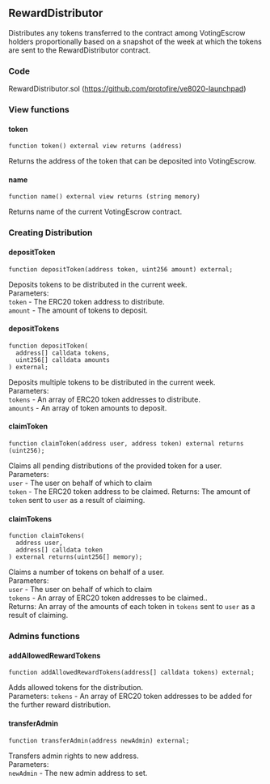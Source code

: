 ## RewardDistributor
Distributes any tokens transferred to the contract among VotingEscrow holders proportionally based on a snapshot of the week at which the tokens are sent to the RewardDistributor contract.

### Code  
RewardDistributor.sol (https://github.com/protofire/ve8020-launchpad)


### View functions
#### token
```
function token() external view returns (address)
```
Returns the address of the token that can be deposited into VotingEscrow.  

#### name
```
function name() external view returns (string memory)
```
Returns name of the current VotingEscrow contract.  


### Creating Distribution
#### depositToken
```
function depositToken(address token, uint256 amount) external;
```
Deposits tokens to be distributed in the current week.  
Parameters:  
`token` - The ERC20 token address to distribute.  
`amount` - The amount of tokens to deposit.  

#### depositTokens
```
function depositToken(
  address[] calldata tokens,
  uint256[] calldata amounts
) external;
```
Deposits multiple tokens to be distributed in the current week.  
Parameters:  
`tokens` - An array of ERC20 token addresses to distribute.  
`amounts` - An array of token amounts to deposit.  


#### claimToken
```
function claimToken(address user, address token) external returns (uint256);
```
Claims all pending distributions of the provided token for a user.  
Parameters:  
`user` - The user on behalf of which to claim  
`token` - The ERC20 token address to be claimed.
Returns:
The amount of `token` sent to `user` as a result of claiming.  

#### claimTokens
```
function claimTokens(
  address user,
  address[] calldata token
) external returns(uint256[] memory);
```
Claims a number of tokens on behalf of a user.   
Parameters:  
`user` - The user on behalf of which to claim  
`tokens` - An array of ERC20 token addresses to be claimed..  
Returns:
An array of the amounts of each token in `tokens` sent to `user` as a result of claiming.  


### Admins functions

#### addAllowedRewardTokens
```
function addAllowedRewardTokens(address[] calldata tokens) external;
```  
Adds allowed tokens for the distribution.  
Parameters:
`tokens` - An array of ERC20 token addresses to be added for the further reward distribution.

#### transferAdmin
```
function transferAdmin(address newAdmin) external;
```  
Transfers admin rights to new address.  
Parameters:  
`newAdmin` - The new admin address to set.  


